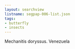 ```yaml
---
layout: searchview
listname: segpap-006-list.json
tags:
- butterfly
- insects
---
```

Mechanitis doryssus. Venezuela